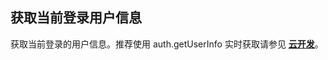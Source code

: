 ## 获取当前登录用户信息
获取当前登录的用户信息。推荐使用 auth.getUserInfo 实时获取请参见 [**云开发**](https://docs.cloudbase.net/lowcode/framework/app/app#authgetuserinfoauthcurrentuser)。
